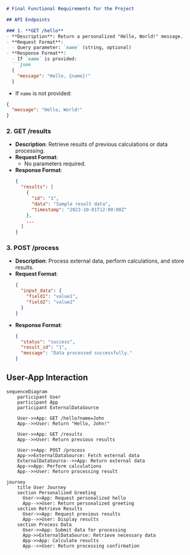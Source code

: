 ```markdown
# Final Functional Requirements for the Project

## API Endpoints

### 1. **GET /hello**
- **Description**: Return a personalized "Hello, World!" message.
- **Request Format**: 
  - Query parameter: `name` (string, optional)
- **Response Format**: 
  - If `name` is provided:
  ```json
  {
    "message": "Hello, {name}!"
  }
  ```
  - If `name` is not provided:
  ```json
  {
    "message": "Hello, World!"
  }
  ```

### 2. **GET /results**
- **Description**: Retrieve results of previous calculations or data processing.
- **Request Format**: 
  - No parameters required.
- **Response Format**: 
  ```json
  {
    "results": [
      {
        "id": "1",
        "data": "Sample result data",
        "timestamp": "2023-10-01T12:00:00Z"
      },
      ...
    ]
  }
  ```

### 3. **POST /process**
- **Description**: Process external data, perform calculations, and store results.
- **Request Format**: 
  ```json
  {
    "input_data": {
      "field1": "value1",
      "field2": "value2"
    }
  }
  ```
- **Response Format**: 
  ```json
  {
    "status": "success",
    "result_id": "1",
    "message": "Data processed successfully."
  }
  ```

## User-App Interaction

```mermaid
sequenceDiagram
    participant User
    participant App
    participant ExternalDataSource

    User->>App: GET /hello?name=John
    App-->>User: Return "Hello, John!"

    User->>App: GET /results
    App-->>User: Return previous results

    User->>App: POST /process
    App->>ExternalDataSource: Fetch external data
    ExternalDataSource-->>App: Return external data
    App->>App: Perform calculations
    App-->>User: Return processing result
```

```mermaid
journey
    title User Journey
    section Personalized Greeting
      User->>App: Request personalized hello
      App-->>User: Return personalized greeting
    section Retrieve Results
      User->>App: Request previous results
      App-->>User: Display results
    section Process Data
      User->>App: Submit data for processing
      App->>ExternalDataSource: Retrieve necessary data
      App->>App: Calculate results
      App-->>User: Return processing confirmation
``` 
```